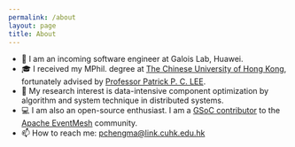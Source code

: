 ```yaml
---
permalink: /about
layout: page
title: About
---
```


- 🔭 I am an incoming software engineer at Galois Lab, Huawei.
- 🎓 I received my MPhil. degree at [The Chinese University of Hong Kong](https://www.cuhk.edu.hk/english/index.html), fortunately advised by [Professor Patrick P. C. LEE](http://www.cse.cuhk.edu.hk/~pclee/www/index.html).
- 🌱 My research interest is data-intensive component optimization by algorithm and system technique in distributed systems.
- 💻 I am also an open-source enthusiast. I am a [GSoC contributor](https://summerofcode.withgoogle.com/programs/2022/projects/YxBHSLin) to the [Apache EventMesh](https://github.com/apache/incubator-eventmesh) community.
- 📫 How to reach me: pchengma@link.cuhk.edu.hk
